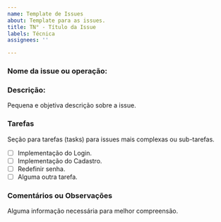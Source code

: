 ```yaml
---
name: Template de Issues
about: Template para as issues.
title: TN° - Título da Issue
labels: Técnica
assignees: ''

---
```


### Nome da issue ou operação:

### Descrição:
Pequena e objetiva descrição sobre a issue.

### Tarefas
Seção para tarefas (tasks) para issues mais complexas ou sub-tarefas. 
- [ ] Implementação do Login.
- [ ] Implementação do Cadastro.
- [ ] Redefinir senha.
- [ ] Alguma outra tarefa.

### Comentários ou Observações
Alguma informação necessária para melhor compreensão.
